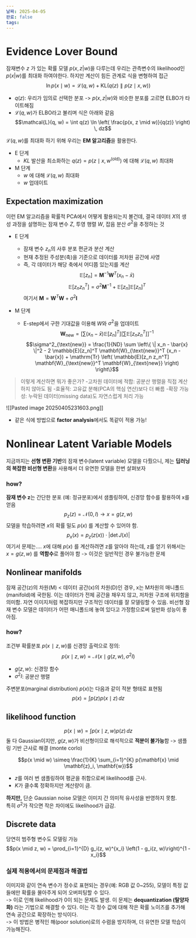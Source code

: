 ```yaml
---
날짜: 2025-04-05
완료: false
tags:
---
```


# Evidence Lover Bound

잠재변수 $z$ 가 있는 확률 모델 $p(x,z|w)$을 다루는데 우리는 관측변수의 likelihood인 $p(x|w)$를 최대화 하여야한다. 하지만 계산이 힘든 관계로 식을 변형하여 접근
$$\ln p(x \mid w) = \mathcal{L}(q, w) + \mathrm{KL}(q(z) \parallel p(z \mid x, w))$$
- $q(z)$: 우리가 임의로 선택한 분포 -> $p(x,z|w)$와 비슷한 분포를 고르면 ELBO가 타이트해짐
- $\mathcal{L}(q, w)$가 ELBO라고 불리며 식은 아래와 같음
$$\mathcal{L}(q, w) = \int q(z) \ln \left( \frac{p(x, z \mid w)}{q(z)} \right) \, dz$$

$\mathcal{L}(q, w)$를 최대화 하기 위해 우리는 **EM 알고리즘**을 활용한다.
- E 단계
	- $KL$ 발산을 최소화하는 $q(z) = p(z \mid x, w^{(\mathrm{old})})$ 에 대해 $\mathcal{L}(q, w)$ 최대화
- M 단계
	- $w$ 에 대해 $\mathcal{L}(q, w)$ 최대화
	- $w$ 업데이트


## Expectation maximization
이런 EM 알고리즘을 확률적 PCA에서 어떻게 활용되는지 볼건데, 결국 데이터 $X$의 생성 과정을 설명하는 잠재 변수 $Z$, 투영 행렬 $W$, 잡음 분산 $\sigma^2$을 추정하는 것

- E 단계
	- 잠재 변수 $z_n$의 사후 분포 편균과 분산 계산
	- 현재 추정된 주성분(축)을 기준으로 데이터를 저차원 공간에 사영
	- 즉, 각 데이터가 해당 축에서 어디쯤 있는지를 계산
$$\mathbb{E}[z_n] = \mathbf{M}^{-1} \mathbf{W}^T (x_n - \bar{x})$$$$\mathbb{E}[z_n z_n^T] = \sigma^2 \mathbf{M}^{-1} + \mathbb{E}[z_n] \mathbb{E}[z_n]^T$$
여기서 $\mathbf{M} = \mathbf{W}^T \mathbf{W} + \sigma^2 \mathbf{I}$

- M 단계
	- E-step에서 구한 기대값을 이용해 $W$와 $\sigma^2$을 업데이트
$$\mathbf{W}_{\text{new}} = \left[ \sum (x_n - \bar{x}) \mathbb{E}[z_n]^T \right] \left[ \sum \mathbb{E}[z_n z_n^T] \right]^{-1}$$
$$\sigma^2_{\text{new}} = \frac{1}{ND} \sum \left\{ \| x_n - \bar{x} \|^2 - 2 \mathbb{E}[z_n]^T \mathbf{W}_{\text{new}}^T (x_n - \bar{x}) + \mathrm{Tr} \left( \mathbb{E}[z_n z_n^T] \mathbf{W}_{\text{new}}^T \mathbf{W}_{\text{new}} \right) \right\}$$

> 이렇게 계산하면 뭐가 좋은가?
	-고차원 데이터에 적합: 공분산 행렬을 직접 계산하지 않아도 됨
	-효율적: 고유값 분해(PCA의 핵심 연산)보다 더 빠름
	-확장 가능성: 누락된 데이터(missing data)도 자연스럽게 처리 가능

![[Pasted image 20250405231603.png]]

- 같은 식에 방법으로 **factor analysis**에서도 똑같이 적용 가능!



# Nonlinear Latent Variable Models
지금까지는 **선형 변환 기반**의 잠재 변수(latent variable) 모델을 다뤘으니, 제는 **딥러닝의 복잡한 비선형 변환**을 사용해서 더 유연한 모델을 한번 살펴보자

### how?
**잠재 변수 z**는 간단한 분포 (예: 정규분포)에서 샘플링하여, 신경망 함수를 활용하여 x를 얻음
$$ p_z(z) = \mathcal{N}(0, I) \rightarrow x = g(z, w)$$
모델을 학습하려면 $x$의 확률 밀도 $p(x)$ 를 계산할 수 있어야 함.
$$p_x(x) = p_z(z(x)) \cdot \left| \det J(x) \right|$$
여기서 문제는....
$x$에 대해 $p(x)$ 를 계산하려면 z를 알아야 하는데, z를 얻기 위해서는 $x=g(z,w)$ 를 **역함수**로 풀어야 함
-> 이것은 일반적인 경우 불가능한 문제

## Nonlinear manifolds
잠재 공간(z)의 차원(M) < 데이터 공간(x)의 차원(D)인 경우, x는 M차원의 매니폴드(manifold)에 국한됨. 이는 데이터가 전체 공간을 채우지 않고, 저차원 구조에 위치함을 의미함. 자연 이미지처럼 복잡하지만 구조적인 데이터를 잘 모델링할 수 있음. 비선형 잠재 변수 모델은 데이터가 어떤 매니폴드에 놓여 있다고 가정함으로써 일반화 성능이 좋아짐.

### how?
조건부 확률분포 $p(x∣z,w)$를 신경망 출력으로 정의:
$$p(x \mid z, w) = \mathcal{N}(x \mid g(z, w), \sigma^2 I)$$
- $g(z,w)$: 신경망 함수
- $\sigma^2I$: 공분산 행렬

주변분포(marginal distribution) $p(x)$는 다음과 같이 적분 형태로 표현됨
$$p(x) = \int p(z) p(x \mid z) \, dz$$

## likelihood function
$$p(x \mid w) = \int p(x \mid z, w) p(z) \, dz$$
둘 다 Gaussian이지만, $g(z,w)$가 비선형이므로 해석적으로 **적분이 불가능**함
-> 샘플링 기반 근사로 해결 (monte corlo)

$$p(x \mid w) \simeq \frac{1}{K} \sum_{i=1}^{K} p(\mathbf{x} \mid \mathbf{z}_i, \mathbf{w})$$
- $z$를 여러 번 샘플링하여 평균을 취함으로써 likelihood를 근사.
- $K$가 클수록 정확하지만 계산량이 큼.

**하지만,** 단순 Gaussian noise 모델은 이미지 간 의미적 유사성을 반영하지 못함.  
특히 $\sigma^2$가 작으면 작은 차이에도 likelihood가 급감.

## Discrete data
당연히 범주형 변수도 모델링 가능
$$p(x \mid z, w) = \prod_{i=1}^{D} g_i(z, w)^{x_i} \left(1 - g_i(z, w)\right)^{1 - x_i}$$
### 실제 적용에서의 문제점과 해결법
이미지와 같이 연속 변수가 정수로 표현되는 경우(예: RGB 값 0~255), 모델이 특정 값들에만 확률을 몰아주게 되어 오버피팅할 수 있다.  
-> 이로 인해 likelihood가 0이 되는 문제도 발생.
이 문제는 **dequantization (탈양자화)** 라는 기법으로 해결할 수 있다. 이는 각 정수 값에 대해 작은 확률 노이즈를 추가해 연속 공간으로 확장하는 방식이다.  
-> 이 방법은 병적인 해(poor solution)로의 수렴을 방지하며, 더 유연한 모델 학습이 가능해진다.

